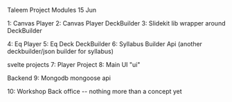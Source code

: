

Taleem Project Modules 15 Jun

1: Canvas Player
2: Canvas Player DeckBuilder
3: Slidekit lib wrapper around DeckBuilder


4: Eq Player
5: Eq Deck DeckBuilder
6: Syllabus Builder Api (another deckbuilder/json builder for syllabus)

svelte projects
7: Player Project
8: Main UI "ui"

Backend
9: Mongodb mongoose api

10: Workshop Back office -- nothing more than a concept yet